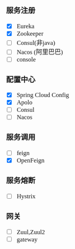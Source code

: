 <span  style="font-family: Simsun,serif; font-size: 17px; ">

### 服务注册

- [x] Eureka
- [x] Zookeeper
- [ ] Consul(非java)
- [ ] Nacos (阿里巴巴)
- [ ] console

### 配置中心

- [x] Spring Cloud Config
- [x] Apolo
- [ ] Consul
- [ ] Nacos

### 服务调用

- [ ] feign
- [x] OpenFeign

### 服务熔断

- [ ] Hystrix

### 网关

- [ ] Zuul,Zuul2
- [ ] gateway

</span>